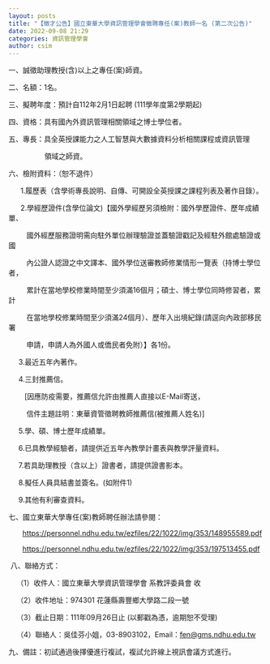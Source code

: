 ```yaml
---
layout: posts
title: "【徵才公告】國立東華大學資訊管理學會徵聘專任(案)教師一名 (第二次公告)"
date: 2022-09-08 21:29
categories: 資訊管理學會
author: csim
---
```


一、誠徵助理教授(含)以上之專任(案)師資。

二、名額：1名。

三、擬聘年度：預計自112年2月1日起聘 (111學年度第2學期起)

四、資格：具有國內外資訊管理相關領域之博士學位者。

五、專長：具全英授課能力之人工智慧與大數據資料分析相關課程或資訊管理

                  領域之師資。

六、檢附資料：（恕不退件）

      1.履歷表（含學術專長說明、自傳、可開設全英授課之課程列表及著作目錄）。

      2.學經歷證件(含學位論文)【國外學經歷另須檢附：國外學歷證件、歷年成績單、

         國外經歷服務證明需向駐外單位辦理驗證並蓋驗證戳記及經駐外館處驗證或國

         內公證人認證之中文譯本、國外學位送審教師修業情形一覽表（持博士學位者，

         累計在當地學校修業時間至少須滿16個月；碩士、博士學位同時修習者，累計

         在當地學校修業時間至少須滿24個月）、歷年入出境紀錄(請逕向內政部移民署

         申請，申請人為外國人或僑民者免附）】各1份。

     3.最近五年內著作。

     4.三封推薦信。

        [因應防疫需要，推薦信允許由推薦人直接以E-Mail寄送，

         信件主題註明：東華資管徵聘教師推薦信(被推薦人姓名)]

     5.學、碩、博士歷年成績單。

     6.已具教學經驗者，請提供近五年內教學計畫表與教學評量資料。

     7.若具助理教授（含以上）證書者，請提供證書影本。

     8.擬任人員具結書並簽名。(如附件1)

     9.其他有利審查資料。

七、國立東華大學專任(案)教師聘任辦法請參閱：

       https://personnel.ndhu.edu.tw/ezfiles/22/1022/img/353/148955589.pdf

       https://personnel.ndhu.edu.tw/ezfiles/22/1022/img/353/197513455.pdf

 八、聯絡方式：

    （1）收件人：國立東華大學資訊管理學會 系教評委員會 收

    （2）收件地址：974301 花蓮縣壽豐鄉大學路二段一號

    （3）截止日期：111年09月26日止 (以郵戳為憑，逾期恕不受理)

    （4）聯絡人：吳佳芬小姐，03-8903102，Email：fen@gms.ndhu.edu.tw

九、備註：初試通過後擇優進行複試，複試允許線上視訊會議方式進行。

